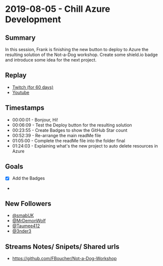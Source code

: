 
# 2019-08-05 - Chill Azure Development
Summary
-------

In this session, Frank is finishing the new button to deploy to Azure the resulting solution of the Not-a-Dog workshop. Create some shield.io badge and introduce some idea for the next project.

Replay
------

- [Twitch (for 60 days)](https://www.twitch.tv/videos/)
- [Youtube](https://youtu.be/1greOS9AHB8)


Timestamps
--------

- 00:00:01 - Bonjour, Hi!
- 00:06:09 - Test the Deploy button for the resulting solution
- 00:23:55 - Create Badges to show the GitHub Star count
- 00:52:39 - Re-arrange the main readMe file 
- 01:05:00 - Complete the readMe file into the folder final
- 01:24:03 - Explaining what's the new project to auto delete resources in Azure


Goals
-----

- [X] Add the Badges
- 


New Followers
-------------

- [@smabUK](https://www.twitch.tv/smabUK)
- [@MrDemonWolf](https://www.twitch.tv/MrDemonWolf)
- [@Taumee412](https://www.twitch.tv/Taumee412)
- [@3nder3](https://www.twitch.tv/3nder3)


Streams Notes/ Snipets/ Shared urls
-----------------------------------

- https://github.com/FBoucher/Not-a-Dog-Workshop

